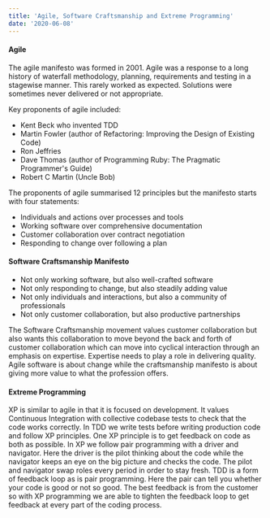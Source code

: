 ```yaml
---
title: 'Agile, Software Craftsmanship and Extreme Programming'
date: '2020-06-08'
---
```


#### Agile

The agile manifesto was formed in 2001. Agile was a response to a long history of waterfall methodology,
planning, requirements and testing in a stagewise manner. This rarely worked as expected. Solutions were
sometimes never delivered or not appropriate.

Key proponents of agile included:
- Kent Beck who invented TDD
- Martin Fowler (author of Refactoring: Improving the Design of Existing Code)
- Ron Jeffries
- Dave Thomas (author of Programming Ruby: The Pragmatic Programmer's Guide)
- Robert C Martin (Uncle Bob)

The proponents of agile summarised 12 principles but the manifesto starts with four statements:
- Individuals and actions over processes and tools
- Working software over comprehensive documentation
- Customer collaboration over contract negotiation
- Responding to change over following a plan

#### Software Craftsmanship Manifesto
- Not only working software, but also well-crafted software
- Not only responding to change, but also steadily adding value
- Not only individuals and interactions, but also a community of professionals
- Not only customer collaboration, but also productive partnerships

The Software Craftsmanship movement values customer collaboration but also wants this collaboration
to move beyond the back and forth of customer collaboration which can move into cyclical interaction
through an emphasis on expertise. Expertise needs to play a role in delivering quality. Agile software is
about change while the craftsmanship manifesto is about giving more value to what the profession offers.

#### Extreme Programming
XP is similar to agile in that it is focused on development. It values Continuous Integration with collective
codebase tests to check that the code works correctly.
In TDD we write tests before writing production code and follow XP principles. One XP principle is to get feedback
on code as both as possible. In XP we follow pair programming with a driver and navigator. Here the driver is the
pilot thinking about the code while the navigator keeps an eye on the big picture and checks the code. The pilot and
navigator swap roles every period in order to stay fresh. TDD is a form of feedback loop as is pair programming.
Here the pair can tell you whether your code is good or not so good. The best feedback is from the customer so with XP
programming we are able to tighten the feedback loop to get feedback at every part of the coding process.


